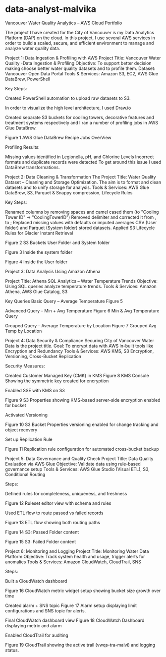 # data-analyst-malvika
Vancouver Water Quality Analytics – AWS Cloud Portfolio

The project I have created for the City of Vancouver is my Data Analytics Platform (DAP) on the cloud. In this project, I use several AWS services in order to build a scaled, secure, and efficient environment to manage and analyze water quality data.

Project 1: Data Ingestion & Profiling with AWS
Project Title: Vancouver Water Quality -Data Ingestion & Profiling
Objective: To support better decision making choose better water quality datasets and to profile them.
Dataset: Vancouver Open Data Portal
Tools & Services: Amazon S3, EC2, AWS Glue DataBrew, PowerShell

Key Steps:

Created PowerShell automation to upload raw datasets to S3.

In order to visualize the high level architecture, I used Draw.io

Created separate S3 buckets for cooling towers, decorative features and treatment systems respectively and I ran a number of profiling jobs in AWS Glue DataBrew.

Figure 1
AWS Glue DataBrew Recipe Jobs OverView



Profiling Results:

Missing values identified in Legionella, pH, and Chlorine Levels
Incorrect formats and duplicate records were detected
To get around this issue I used DataBrew transformations.


Project 2: Data Cleaning & Transformation
The Project Title: Water Quality Dataset – Cleaning and Storage Optimization.
The aim is to format and clean datasets and to unify storage for analysis.
Tools & Services: AWS Glue DataBrew, S3, Parquet & Snappy compression, Lifecycle Rules

Key Steps:

Renamed columns by removing spaces and camel cased them (to "Cooling Tower ID" → "CoolingTowerID")
Removed delimiter and corrected it from , to ;
Replaced missing values with defaults or imputed averages
CSV (User folder) and Parquet (System folder) stored datasets.
Applied S3 Lifecycle Rules for Glacier Instant Retrieval

Figure 2
S3 Buckets User Folder and System folder


Figure 3
Inside the system folder

Figure 4
Inside the User folder


Project 3: Data Analysis Using Amazon Athena

Project Title: Athena SQL Analytics – Water Temperature Trends
Objective: Using SQL queries analyze temperature trends.
Tools & Services: Amazon Athena, AWS Glue Catalog, S3

Key Queries
Basic Query – Average Temperature
Figure 5

Advanced Query – Min + Avg Temperature
Figure 6
Min & Avg Temperature Query 


Grouped Query – Average Temperature by Location
Figure 7 
Grouped Avg Temp by Location





Project 4: Data Security & Compliance
Securing City of Vancouver Water Data is the project title.
Goal: To encrypt data with AWS in-built tools like Encryption and Redundancy
Tools & Services: AWS KMS, S3 Encryption, Versioning, Cross-Bucket Replication

Security Measures:

Created Customer Managed Key (CMK) in KMS
Figure 8
KMS Console Showing the symmetric key created for encryption


Enabled SSE with KMS on S3

Figure 9
S3 Properties showing KMS-based server-side encryption enabled for bucket

Activated Versioning

Figure 10
S3 Bucket Properties versioning enabled for change tracking and object recovery


Set up Replication Rule

Figure 11
Replication rule configuration for automated cross-bucket backup



Project 5: Data Governance and Quality Check
Project Title: Data Quality Evaluation via AWS Glue
Objective: Validate data using rule-based governance setup
Tools & Services: AWS Glue Studio (Visual ETL), S3, Conditional Routing

Steps:

Defined rules for completeness, uniqueness, and freshness

Figure 12
Ruleset editor view with schema and rules

Used ETL flow to route passed vs failed records

Figure 13
ETL flow showing both routing paths


Figure 14
S3: Passed Folder content


Figure 15
S3: Failed Folder content


Project 6: Monitoring and Logging
Project Title: Monitoring Water Data Platform
Objective: Track system health and usage, trigger alerts for anomalies
Tools & Services: Amazon CloudWatch, CloudTrail, SNS

Steps:

Built a CloudWatch dashboard

Figure 16
CloudWatch metric widget setup showing bucket size growth over time

Created alarm + SNS topic
Figure 17
Alarm setup displaying limit configurations and SNS topic for alerts.

Final CloudWatch dashboard view
Figure 18
CloudWatch Dashboard displaying metric and alarm

Enabled CloudTrail for auditing

Figure 19
CloudTrail showing the active trail (vwqs-tra-malvi) and logging status.


